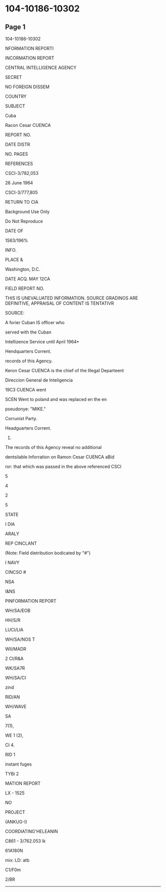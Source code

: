 # 104-10186-10302

## Page 1

104-10186-10302

NFORMATION REPORTI

INCORMATION REPORT

CENTRAL INTELLIGENCE AGENCY

SECRET

NO FOREIGN DISSEM

COUNTRY

SUBJECT

Cuba

Racon Cesar CUENCA

REPORT NO.

DATE DISTR

NO. PAGES

REFERENCES

CSCI-3/782,053

26 June 1964

CSCI-3/777,805

RETURN TO CIA

Background Use Only

Do Not Reproduce

DATE OF

1S63/196%

INFO.

PLACE &

Washington, D.C.

DATE ACQ. MAY 12CA

FIELD REPORT NO.

THIS IS UNEVALUATED INFORMATION. SOURCE GRADINOS ARE DEFINITIVE, APPRAISAL OF CONTENT IS TENTATIVR

SOURCE:

A forier Cuban IS officer who

served with the Cuban

Intellizence Service until April 1964•

Hendquarters Corrent.

records of this Agency.

Keron Cesar CUENCA is the chief of the Illegal Departeent

Direccion General de Inteligencia

19C3 CUENCA went

SCEN Went to poland and was replaced en the en

pseudonye: "MIKE."

Corrunist Party.

Headguarters Corrent.

1.

The records of this Agency reveal no additional

dentsilable Inforration on Ramon Cesar CUENCA aBid

ror: that which was passed in the above referenced CSCI

5

4

2

5

STATE

I DIA

ARALY

REP CINCLANT

(Note: Field dietribution bodicated by "#")

I NAVY

CINCSO #

NSA

I&NS

PINFORMATION REPORT

WH/SA/EOB

HH/S/R

LUCI/LIA

WH/SA/NOS T

WII/MADR

2 CI/R&A

WK/SA7R

WH/SA/CI

zind

RID/AN

WH/WAVE

SA

7(1),

WE 1 (2),

CI 4.

RID 1

instant fuges

TYBi 2

MATION REPORT

LX - 1525

NO

PROJECT

(ANKUG-I)

COORDIATING'HELEANIN

C861 - 3/762.053 lk

61A180N

mix: LD: atb

C1/F0m

2/BR

---

